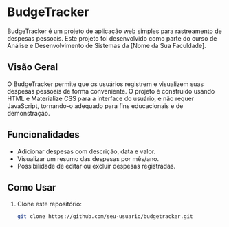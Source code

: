 # BudgeTracker

BudgeTracker é um projeto de aplicação web simples para rastreamento de despesas pessoais. Este projeto foi desenvolvido como parte do curso de Análise e Desenvolvimento de Sistemas da [Nome da Sua Faculdade].

## Visão Geral

O BudgeTracker permite que os usuários registrem e visualizem suas despesas pessoais de forma conveniente. O projeto é construído usando HTML e Materialize CSS para a interface do usuário, e não requer JavaScript, tornando-o adequado para fins educacionais e de demonstração.

## Funcionalidades

- Adicionar despesas com descrição, data e valor.
- Visualizar um resumo das despesas por mês/ano.
- Possibilidade de editar ou excluir despesas registradas.

## Como Usar

1. Clone este repositório:

   ```bash
   git clone https://github.com/seu-usuario/budgetracker.git
